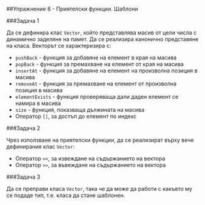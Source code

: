 ##Упражнение 6 - Приятелски функции. Шаблони

###Задача 1

Да се дефинира клас ```Vector```, който представлява масив от цели числа с динамично заделяне на памет. Да се реализира канонично представяне на класа. Векторът се характеризира с:

* ```pushBack``` - функция за добавяне на елемент в края на масива
* ```popBack``` - функция за премахване на елемент от края на масива
* ```insertAt``` - функция за добавяне на елемент на произволна позиция в масива
* ```removeAt``` - функция за премахване на елемент от произволна позиция в масива
* ```elementExists``` - функция проверяваща дали даден елемент се намира в масива
* ```size``` - функция, показваща дължината на масива
* Оператор ```[]```, за достъп до елемент по индекс

###Задача 2

Чрез използване на приятелски функции, да се реализират върху вече дефинирания клас ```Vector```:

* Оператор ```<<```, за извеждане на съдържанието на вектора
* Оператор ```>>```, за въвеждане на съдържанието на вектора

###Задача 3

Да се преправи класа ```Vector```, така че да може да работи с какъвто му се подаде тип, т.е. класа да стане шаблонен.
